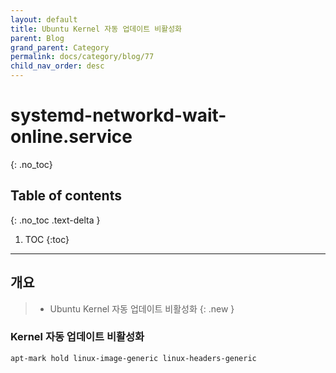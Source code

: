```yaml
---
layout: default
title: Ubuntu Kernel 자동 업데이트 비활성화
parent: Blog
grand_parent: Category
permalink: docs/category/blog/77
child_nav_order: desc
---
```

# systemd-networkd-wait-online.service
{: .no_toc}

## Table of contents
{: .no_toc .text-delta }

1. TOC
{:toc}

---
## 개요

> - Ubuntu Kernel 자동 업데이트 비활성화
{: .new }

### Kernel 자동 업데이트 비활성화

```bash
apt-mark hold linux-image-generic linux-headers-generic
```
